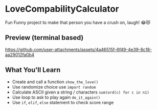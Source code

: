# LoveCompabilityCalculator
Fun Funny project to make that person you have a crush on, laugh! 😂😻

## Preview (terminal based)
https://github.com/user-attachments/assets/4a46515f-6f49-4e39-8c18-aa29012fa0b4

## What You'll Learn
-  Create and call a function `show_the_love()`
-  Use randomize choice use `import random`
-  Calculate ASCII given a string / characters `sum(ord(c) for c in n1)`
-  Use loop to ask to play again `do_it_again()`
-  Use `if`, `elif`, `else` statement to check score range

